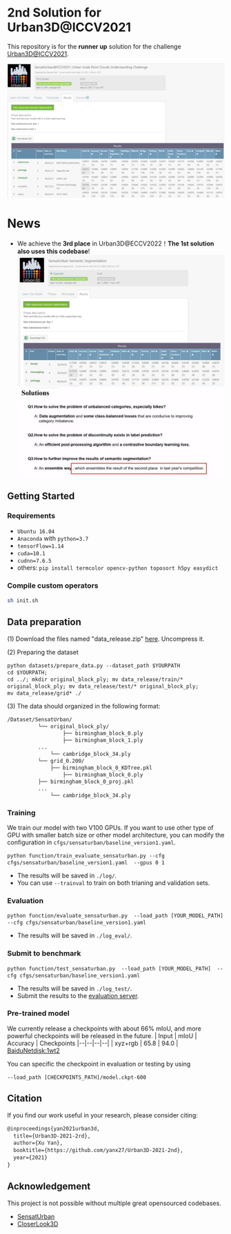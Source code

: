 # 2nd Solution for Urban3D@ICCV2021 
This repository is for the **runner up** solution for the challenge [Urban3D@ICCV2021](https://competitions.codalab.org/competitions/31519#participate-submit_results). 

![](img/snapshot20210923.png)


# News
* We achieve the **3rd place** in Urban3D@ECCV2022！**The 1st solution also uses this codebase**!
![](img/snapshot20221010.jpg)
![](img/1st_slides.jpg)

## Getting Started

### Requirements
- `Ubuntu 16.04`
- `Anaconda` with `python=3.7`
- `tensorFlow=1.14`
- `cuda=10.1`
- `cudnn=7.6.5`
- others: `pip install termcolor opencv-python toposort h5py easydict`

### Compile custom operators
```bash
sh init.sh
```

## Data preparation
(1) Download the files named "data_release.zip" [here](https://forms.gle/m4HJiqZxnq8rmjc8A). Uncompress it.


(2) Preparing the dataset
```
python datasets/prepare_data.py --dataset_path $YOURPATH
cd $YOURPATH; 
cd ../; mkdir original_block_ply; mv data_release/train/* original_block_ply; mv data_release/test/* original_block_ply;
mv data_release/grid* ./
```
(3) The data should organized in the following format:
```
/Dataset/SensatUrban/
          └── original_block_ply/
                  ├── birmingham_block_0.ply
                  ├── birmingham_block_1.ply 
		  ...
	    	  └── cambridge_block_34.ply 
          └── grid_0.200/
	     	  ├── birmingham_block_0_KDTree.pkl
                  ├── birmingham_block_0.ply
		  ├── birmingham_block_0_proj.pkl 
		  ...
	    	  └── cambridge_block_34.ply 
```




### Training
We train our model with two V100 GPUs. If you want to use other type of GPU with smaller batch size or other model architecture, you can modify the configuration in `cfgs/sensaturban/baseline_version1.yaml`.
```shell
python function/train_evaluate_sensaturban.py --cfg cfgs/sensaturban/baseline_version1.yaml  --gpus 0 1
```
* The results will be saved in `./log/`.
* You can use `--trainval` to train on both trianing and validation sets.

### Evaluation
```shell
python function/evaluate_sensaturban.py  --load_path [YOUR_MODEL_PATH]  --cfg cfgs/sensaturban/baseline_version1.yaml
```
* The results will be saved in `./log_eval/`.

### Submit to benchmark
```shell
python function/test_sensaturban.py  --load_path [YOUR_MODEL_PATH]  --cfg cfgs/sensaturban/baseline_version1.yaml
```
* The results will be saved in `./log_test/`.
* Submit the results to the [evaluation server](https://competitions.codalab.org/competitions/31519#participate-submit_results). 

### Pre-trained model
We currently release a checkpoints with about 66% mIoU, and more powerful checkpoints will be released in the future.
| Input | mIoU | Accuracy | Checkpoints
|--|--|--|--|
| xyz+rgb |  65.8  | 94.0 |  [BaiduNetdisk:1wt2](https://pan.baidu.com/s/1euERq2sYKQu3si5rAs_sMw)

You can specific the checkpoint in evaluation or testing by using
```shell
--load_path [CHECKPOINTS_PATH]/model.ckpt-600 
```

## Citation
If you find our work useful in your research, please consider citing:
```latex
@inproceedings{yan2021urban3d,
  title={Urban3D-2021-2rd},
  author={Xu Yan},
  booktitle={https://github.com/yanx27/Urban3D-2021-2nd},
  year={2021}
}
```

## Acknowledgement
This project is not possible without multiple great opensourced codebases.

* [SensatUrban](https://github.com/QingyongHu/SensatUrban)
* [CloserLook3D](https://github.com/zeliu98/CloserLook3D)